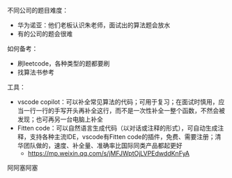 不同公司的题目难度：

* 华为诺亚：他们老板认识朱老师，面试出的算法题会放水
* 有的公司的题会很难

如何备考：

* 刷leetcode，各种类型的题都要刷
* 找算法书参考

工具：

* vscode copilot：可以补全常见算法的代码；可用于复习；在面试时慎用，应当一行一行的手写开头再补全这行，而不是一次性补全一整个函数，不然会被发现；也可再另一台电脑上补全
* Fitten code：可以自然语言生成代码（以对话或注释的形式），可自动生成注释，支持各种主流IDE，vscode有Fitten code的插件，免费、需要注册；清华团队做的，速度、补全量、准确率比国际同类产品都起更好
  * https://mp.weixin.qq.com/s/jMFJWptOjLVPEdwddKnFyA


阿阿塞阿塞

